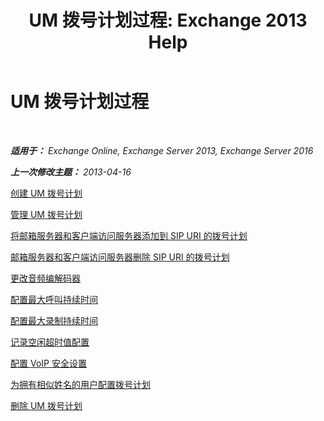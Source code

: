 ﻿---
title: 'UM 拨号计划过程: Exchange 2013 Help'
TOCTitle: UM 拨号计划过程
ms:assetid: 1bda77c8-c4e2-4ae0-a001-76ae029bf843
ms:mtpsurl: https://technet.microsoft.com/zh-cn/library/JJ822152(v=EXCHG.150)
ms:contentKeyID: 50556533
ms.date: 05/21/2018
mtps_version: v=EXCHG.150
ms.translationtype: MT
---

# UM 拨号计划过程

 

_**适用于：** Exchange Online, Exchange Server 2013, Exchange Server 2016_

_**上一次修改主题：** 2013-04-16_

[创建 UM 拨号计划](create-a-um-dial-plan-exchange-2013-help.md)

[管理 UM 拨号计划](manage-a-um-dial-plan-exchange-2013-help.md)

[将邮箱服务器和客户端访问服务器添加到 SIP URI 的拨号计划](add-mailbox-and-client-access-servers-to-a-sip-uri-dial-plan-exchange-2013-help.md)

[邮箱服务器和客户端访问服务器删除 SIP URI 的拨号计划](remove-mailbox-and-client-access-servers-from-a-sip-uri-dial-plan-exchange-2013-help.md)

[更改音频编解码器](change-the-audio-codec-exchange-2013-help.md)

[配置最大呼叫持续时间](configure-the-maximum-call-duration-exchange-2013-help.md)

[配置最大录制持续时间](configure-the-maximum-recording-duration-exchange-2013-help.md)

[记录空闲超时值配置](configure-the-recording-idle-time-out-value-exchange-2013-help.md)

[配置 VoIP 安全设置](configure-the-voip-security-setting-exchange-2013-help.md)

[为拥有相似姓名的用户配置拨号计划](configure-a-dial-plan-for-users-who-have-similar-names-exchange-2013-help.md)

[删除 UM 拨号计划](https://docs.microsoft.com/zh-cn/exchange/voice-mail-unified-messaging/connect-voice-mail-system/delete-um-dial-plan)

